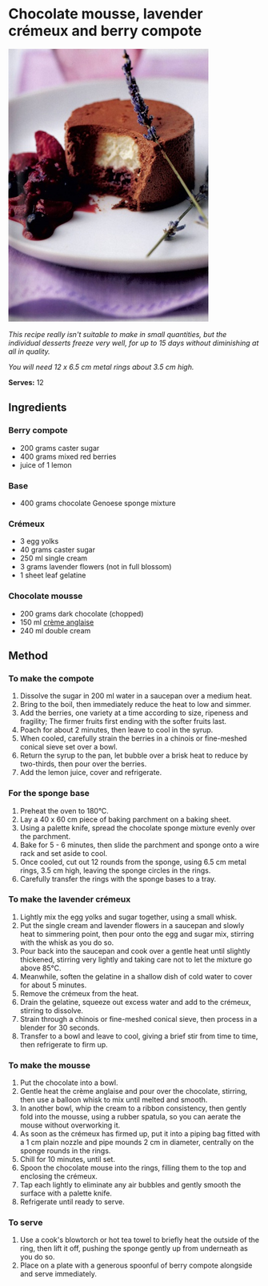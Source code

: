 # Chocolate mousse, lavender crémeux and berry compote

![Name](resources/chocolate-mousse.jpg)

*This recipe really isn't suitable to make in small quantities, but the individual desserts freeze very well, for up to 15 days without diminishing at all in quality.*

*You will need 12 x 6.5 cm metal rings about 3.5 cm high.*

**Serves:** 12

## Ingredients
### Berry compote
- 200 grams caster sugar
- 400 grams mixed red berries
- juice of 1 lemon

### Base
- 400 grams chocolate Genoese sponge mixture

### Crémeux
- 3 egg yolks
- 40 grams caster sugar
- 250 ml single cream
- 3 grams lavender flowers (not in full blossom)
- 1 sheet leaf gelatine

### Chocolate mousse
- 200 grams dark chocolate (chopped)
- 150 ml [crème anglaise](../../baking/cremes/creme-anglaise.md)
- 240 ml double cream

## Method
### To make the compote
1. Dissolve the sugar in 200 ml water in a saucepan over a medium heat.
1. Bring to the boil, then immediately reduce the heat to low and simmer.
1. Add the berries, one variety at a time according to size, ripeness and fragility; The firmer fruits first ending with the softer fruits last.
1. Poach for about 2 minutes, then leave to cool in the syrup.
1. When cooled, carefully strain the berries in a chinois or fine-meshed conical sieve set over a bowl.
1. Return the syrup to the pan, let bubble over a brisk heat to reduce by two-thirds, then pour over the berries.
1. Add the lemon juice, cover and refrigerate.

### For the sponge base
1. Preheat the oven to 180°C.
1. Lay a 40 x 60 cm piece of baking parchment on a baking sheet.
1. Using a palette knife, spread the chocolate sponge mixture evenly over the parchment.
1. Bake for 5 - 6 minutes, then slide the parchment and sponge onto a wire rack and set aside to cool.
1. Once cooled, cut out 12 rounds from the sponge, using 6.5 cm metal rings, 3.5 cm high, leaving the sponge circles in the rings.
1. Carefully transfer the rings with the sponge bases to a tray.

### To make the lavender crémeux
1. Lightly mix the egg yolks and sugar together, using a small whisk.
1. Put the single cream and lavender flowers in a saucepan and slowly heat to simmering point, then pour onto the egg and sugar mix, stirring with the whisk as you do so.
1. Pour back into the saucepan and cook over a gentle heat until slightly thickened, stirring very lightly and taking care not to let the mixture go above 85°C.
1. Meanwhile, soften the gelatine in a shallow dish of cold water to cover for about 5 minutes.
1. Remove the crémeux from the heat.
1. Drain the gelatine, squeeze out excess water and add to the crémeux, stirring to dissolve.
1. Strain through a chinois or fine-meshed conical sieve, then process in a blender for 30 seconds.
1. Transfer to a bowl and leave to cool, giving a brief stir from time to time, then refrigerate to firm up.

### To make the mousse
1. Put the chocolate into a bowl.
1. Gentle heat the crème anglaise and pour over the chocolate, stirring, then use a balloon whisk to mix until melted and smooth.
1. In another bowl, whip the cream to a ribbon consistency, then gently fold into the mousse, using a rubber spatula, so you can aerate the mouse without overworking it.
1. As soon as the crémeux has firmed up, put it into a piping bag fitted with a 1 cm plain nozzle and pipe mounds 2 cm in diameter, centrally on the sponge rounds in the rings.
1. Chill for 10 minutes, until set.
1. Spoon the chocolate mouse into the rings, filling them to the top and enclosing the crémeux.
1. Tap each lightly to eliminate any air bubbles and gently smooth the surface with a palette knife.
1. Refrigerate until ready to serve.

### To serve
1. Use a cook's blowtorch or hot tea towel to briefly heat the outside of the ring, then lift it off, pushing the sponge gently up from underneath as you do so.
1. Place on a plate with a generous spoonful of berry compote alongside and serve immediately.